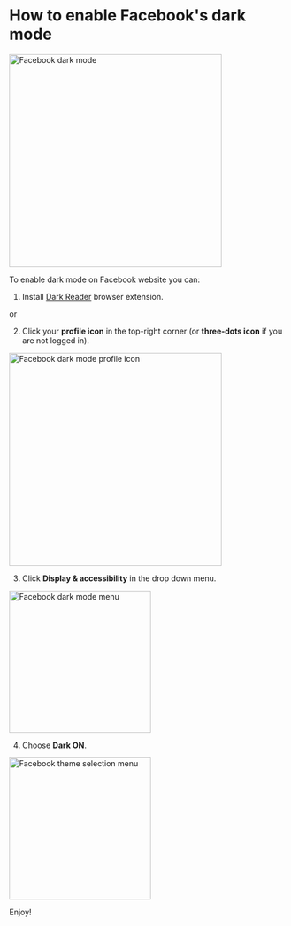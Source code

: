 # How to enable Facebook's dark mode

<img src="/images/tips/facebook/facebook-dark.png" alt="Facebook dark mode" style="width: 24rem;" loading="lazy" />

To enable dark mode on Facebook website you can:

1. Install [Dark Reader](https://darkreader.org/) browser extension.

or

2. Click your **profile icon** in the top-right corner
(or **three-dots icon** if you are not logged in).

<img src="/images/tips/facebook/facebook-dark-profile.png" alt="Facebook dark mode profile icon" style="width: 24rem;" loading="lazy" />

3. Click **Display & accessibility** in the drop down menu.

<img src="/images/tips/facebook/facebook-dark-mode-menu.png" alt="Facebook dark mode menu" style="width: 16rem;" loading="lazy" />

4. Choose **Dark ON**.

<img src="/images/tips/facebook/facebook-dark-theme.png" alt="Facebook theme selection menu" style="width: 16rem;" loading="lazy" />

Enjoy!
